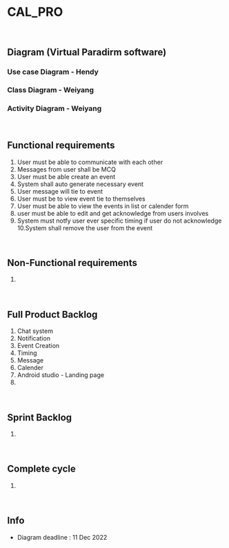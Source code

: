# CAL_PRO <br /><br />

## Diagram (Virtual Paradirm software) <br /> 
### Use case Diagram - Hendy 
### Class Diagram - Weiyang 
### Activity Diagram - Weiyang


 <br /> 
 
## Functional requirements
1. User must be able to communicate with each other
2. Messages from user shall be MCQ
3. User must be able create an event 
4. System shall auto generate necessary event
5. User message will tie to event
6. User must be to view event tie to themselves
7. User must be able to view the events in list or calender form
8. user must be able to edit and get acknowledge from users involves
9. System must notfy user ever specific timing if user do not acknowledge
10.System shall remove the user from the event 


<br />

## Non-Functional requirements
1.


<br />

## Full Product Backlog
1. Chat system
2. Notification
3. Event Creation
4. Timing
5. Message
6. Calender
7. Android studio - Landing page
8. 


<br />

## Sprint Backlog 
1.


<br />

## Complete cycle 
1.


<br />

## Info 
*  Diagram deadline : 11 Dec 2022
<br />


